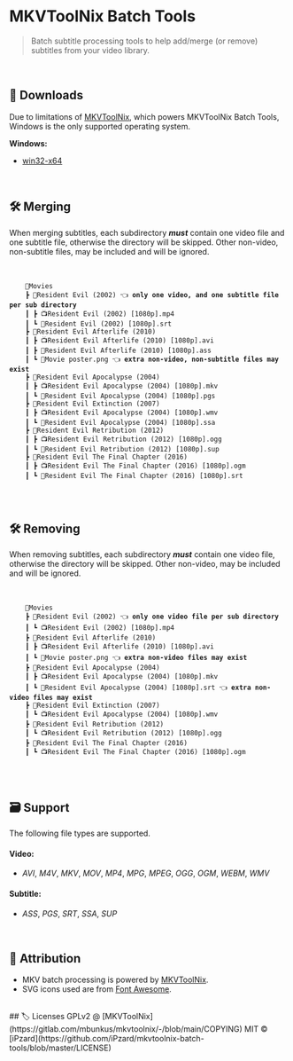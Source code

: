 # MKVToolNix Batch Tools
> Batch subtitle processing tools to help add/merge (or remove) subtitles from your video library.
<br>

## 💾 Downloads
Due to limitations of [MKVToolNix](https://gitlab.com/mbunkus/mkvtoolnix/-/wikis/Officially-supported-operating-systems-and-versions), which powers MKVToolNix Batch Tools, Windows is the only supported operating system.

**Windows:**
* [win32-x64](https://drive.google.com/file/d/1VnCBqaA4DG1g8Du1zpkFQMlLolmOo3Vc/view?usp=sharing)
<br>

## 🛠️ Merging
When merging subtitles, each subdirectory ***must*** contain one video file and one subtitle file, otherwise the directory will be skipped. Other non-video, non-subtitle files, may be included and will be ignored.<br><br>

<pre>
  <code>
    📂Movies
    ┣ 📂Resident Evil (2002) 👈 <b>only one video, and one subtitle file per sub directory</b>
    ┃ ┣ 📺Resident Evil (2002) [1080p].mp4
    ┃ ┗ 📜Resident Evil (2002) [1080p].srt
    ┣ 📂Resident Evil Afterlife (2010)
    ┃ ┣ 📺Resident Evil Afterlife (2010) [1080p].avi
    ┃ ┣ 📜Resident Evil Afterlife (2010) [1080p].ass
    ┃ ┗ 🎨Movie poster.png 👈 <b>extra non-video, non-subtitle files may exist</b>
    ┣ 📂Resident Evil Apocalypse (2004)
    ┃ ┣ 📺Resident Evil Apocalypse (2004) [1080p].mkv
    ┃ ┗ 📜Resident Evil Apocalypse (2004) [1080p].pgs
    ┣ 📂Resident Evil Extinction (2007)
    ┃ ┣ 📺Resident Evil Apocalypse (2004) [1080p].wmv
    ┃ ┗ 📜Resident Evil Apocalypse (2004) [1080p].ssa
    ┣ 📂Resident Evil Retribution (2012)
    ┃ ┣ 📺Resident Evil Retribution (2012) [1080p].ogg
    ┃ ┗ 📜Resident Evil Retribution (2012) [1080p].sup
    ┣ 📂Resident Evil The Final Chapter (2016)
    ┃ ┣ 📺Resident Evil The Final Chapter (2016) [1080p].ogm
    ┃ ┗ 📜Resident Evil The Final Chapter (2016) [1080p].srt
  </code>
</pre>
<br>

## 🛠️ Removing
When removing subtitles, each subdirectory ***must*** contain one video file, otherwise the directory will be skipped. Other non-video, may be included and will be ignored.<br><br>

<pre>
  <code>
    📂Movies
    ┣ 📂Resident Evil (2002) 👈 <b>only one video file per sub directory</b>
    ┃ ┗ 📺Resident Evil (2002) [1080p].mp4
    ┣ 📂Resident Evil Afterlife (2010)
    ┃ ┣ 📺Resident Evil Afterlife (2010) [1080p].avi
    ┃ ┗ 🎨Movie poster.png 👈 <b>extra non-video files may exist</b>
    ┣ 📂Resident Evil Apocalypse (2004)
    ┃ ┣ 📺Resident Evil Apocalypse (2004) [1080p].mkv
    ┃ ┗ 📜Resident Evil Apocalypse (2004) [1080p].srt 👈 <b>extra non-video files may exist</b>
    ┣ 📂Resident Evil Extinction (2007)
    ┃ ┗ 📺Resident Evil Apocalypse (2004) [1080p].wmv
    ┣ 📂Resident Evil Retribution (2012)
    ┃ ┗ 📺Resident Evil Retribution (2012) [1080p].ogg
    ┣ 📂Resident Evil The Final Chapter (2016)
    ┃ ┗ 📺Resident Evil The Final Chapter (2016) [1080p].ogm
  </code>
</pre>
<br>

## 🗃️ Support
The following file types are supported.

#### Video:
* *AVI*, *M4V*, *MKV*, *MOV*, *MP4*, *MPG*, *MPEG*, *OGG*, *OGM*, *WEBM*, *WMV*

#### Subtitle:
* *ASS*, *PGS*, *SRT*, *SSA*, *SUP*
<br>


## 🙏 Attribution
* MKV batch processing is powered by [MKVToolNix](https://gitlab.com/mbunkus/mkvtoolnix).
* SVG icons used are from [Font Awesome](https://fontawesome.com).

<br>
## 🏷️ Licenses
GPLv2 @ [MKVToolNix](https://gitlab.com/mbunkus/mkvtoolnix/-/blob/main/COPYING)
MIT © [iPzard](https://github.com/iPzard/mkvtoolnix-batch-tools/blob/master/LICENSE)